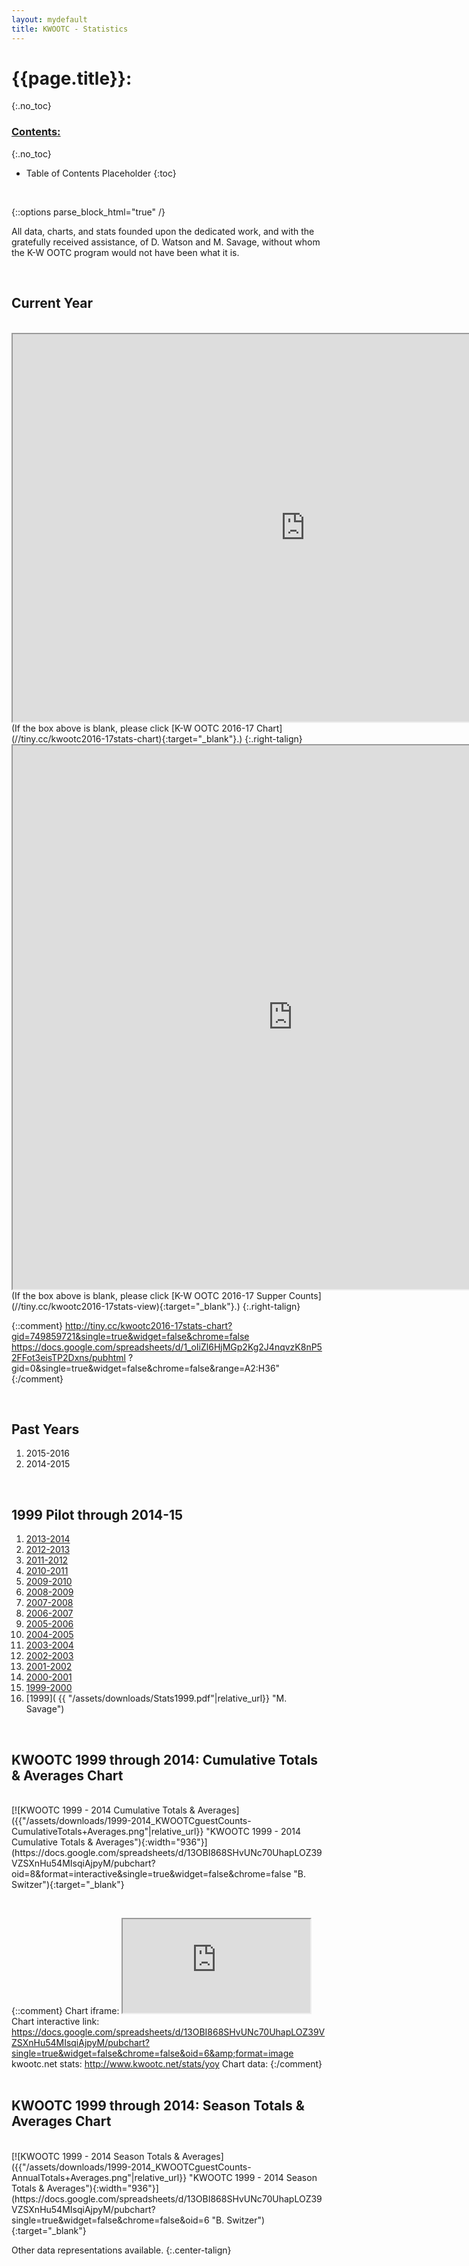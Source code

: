 ```yaml
---
layout: mydefault
title: KWOOTC - Statistics
---
```


# {{page.title}}:
{:.no_toc}

### <u> Contents: </u>
{:.no_toc}
* Table of Contents Placeholder
{:toc}

&nbsp;

{::options parse_block_html="true" /}
<div id="Statistics">

All data, charts, and stats founded upon the dedicated work, and with the gratefully received assistance, of D. Watson and M. Savage, without whom the K-W OOTC program would not have been what it is.

&nbsp;

## Current Year

<br>
<center><iframe src="http://tiny.cc/kwootc2016-17stats-chart" width="936" height="620"></iframe></center>
(If the box above is blank, please click [K-W OOTC 2016-17 Chart](//tiny.cc/kwootc2016-17stats-chart){:target="_blank"}.)
{:.right-talign}
<br>
<center><iframe src="http://tiny.cc/kwootc2016-17stats-view"  width="896" height="870"></iframe></center>
(If the box above is blank, please click [K-W OOTC 2016-17 Supper Counts](//tiny.cc/kwootc2016-17stats-view){:target="_blank"}.)
{:.right-talign}

{::comment}
http://tiny.cc/kwootc2016-17stats-chart?gid=749859721&single=true&widget=false&chrome=false
https://docs.google.com/spreadsheets/d/1_oIiZl6HjMGp2Kg2J4nqvzK8nP52FFot3eisTP2Dxns/pubhtml ?gid=0&single=true&widget=false&chrome=false&range=A2:H36"
{:/comment}

&nbsp;


## Past Years

1. 2015-2016
1. 2014-2015

&nbsp;


## 1999 Pilot through 2014-15

1. [2013-2014]({{"/assets/downloads/STATISTICS_F0R_2013-2014.pdf"|relative_url}} "D. Watson")
1. [2012-2013]({{"/assets/downloads/STATISTICS_F0R_2012-2013.pdf"|relative_url}} "D. Watson")
1. [2011-2012]({{"/assets/downloads/STATISTICS_F0R_2011-2012.pdf"|relative_url}} "D. Watson")
1. [2010-2011]({{"/assets/downloads/STATISTICS_F0R_2010-2011.pdf"|relative_url}} "D. Watson")
1. [2009-2010]({{"/assets/downloads/STATISTICS_F0R_2009-2010.pdf"|relative_url}} "D. Watson")
1. [2008-2009]({{"/assets/downloads/STATISTICS_F0R_2008-2009.pdf"|relative_url}} "D. Watson")
1. [2007-2008](          {{"/assets/downloads/Stats2007-2008.pdf"|relative_url}} "D. Watson")
1. [2006-2007](          {{"/assets/downloads/Stats2006-2007.pdf"|relative_url}} "D. Watson")
1. [2005-2006](          {{"/assets/downloads/Stats2005-2006.pdf"|relative_url}} "D. Watson")
1. [2004-2005](          {{"/assets/downloads/Stats2004-2005.pdf"|relative_url}} "D. Watson")
1. [2003-2004](          {{"/assets/downloads/Stats2003-2004.pdf"|relative_url}} "D. Watson")
1. [2002-2003](          {{"/assets/downloads/Stats2002-2003.pdf"|relative_url}} "D. Watson")
1. [2001-2002](          {{"/assets/downloads/Stats2001-2002.pdf"|relative_url}} "D. Watson")
1. [2000-2001](          {{"/assets/downloads/Stats2000-2001.pdf"|relative_url}} "D. Watson")
1. [1999-2000](          {{"/assets/downloads/Stats1999-2000.pdf"|relative_url}} "M. Savage")
1. [1999](               {{     "/assets/downloads/Stats1999.pdf"|relative_url}} "M. Savage")

&nbsp;

## KWOOTC 1999 through 2014: Cumulative Totals &amp; Averages Chart

<br>
[![KWOOTC 1999 - 2014 Cumulative Totals &amp; Averages]({{"/assets/downloads/1999-2014_KWOOTCguestCounts-CumulativeTotals+Averages.png"|relative_url}} "KWOOTC 1999 - 2014 Cumulative Totals &amp; Averages"){:width="936"}](https://docs.google.com/spreadsheets/d/13OBI868SHvUNc70UhapLOZ39VZSXnHu54MIsqiAjpyM/pubchart?oid=8&format=interactive&single=true&widget=false&chrome=false "B. Switzer"){:target="_blank"}

&nbsp;

{::comment}
Chart iframe: <iframe src="https://docs.google.com/spreadsheets/d/13OBI868SHvUNc70UhapLOZ39VZSXnHu54MIsqiAjpyM/pubchart?oid=6&amp;format=image"></iframe>
Chart interactive link:    https://docs.google.com/spreadsheets/d/13OBI868SHvUNc70UhapLOZ39VZSXnHu54MIsqiAjpyM/pubchart?single=true&widget=false&chrome=false&oid=6&amp;format=image
kwootc.net stats: http://www.kwootc.net/stats/yoy
Chart data:
{:/comment}
&nbsp;

## KWOOTC 1999 through 2014: Season Totals &amp; Averages Chart

<br>
[![KWOOTC 1999 - 2014 Season Totals &amp; Averages]({{"/assets/downloads/1999-2014_KWOOTCguestCounts-AnnualTotals+Averages.png"|relative_url}} "KWOOTC 1999 - 2014 Season Totals &amp; Averages"){:width="936"}](https://docs.google.com/spreadsheets/d/13OBI868SHvUNc70UhapLOZ39VZSXnHu54MIsqiAjpyM/pubchart?single=true&widget=false&chrome=false&oid=6 "B. Switzer"){:target="_blank"}
&nbsp;

Other data representations available.
{:.center-talign}

